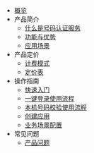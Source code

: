 * [概览](README.md)
* 产品简介
   * [什么是号码认证服务](unvs/README)
   * [功能与优势](unvs/README)
   * [应用场景](unvs/README)
* 产品定价
   * [计费模式](unvs/price/price)
   * [定价表](unvs/price/price)
* 操作指南
   * [快速入门](unvs/guide)
   * [一键登录使用流程](unvs/guide)
   * [本机号码校验使用流程](unvs/guide)
   * [创建应用](unvs/README)
   * [业务场景配置](unvs/README)
* 常见问题
   * [产品问题](unvs/faq)
